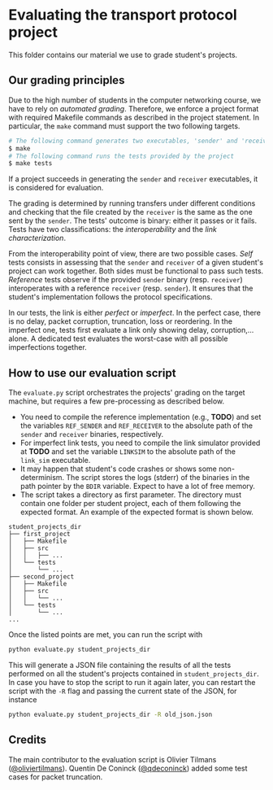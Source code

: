 # Evaluating the transport protocol project

This folder contains our material we use to grade student's projects.

## Our grading principles

Due to the high number of students in the computer networking course, we have to rely on *automated grading*. Therefore, we enforce a project format with required Makefile commands as described in the project statement. In particular, the `make` command must support the two following targets.

```bash
# The following command generates two executables, 'sender' and 'receiver'
$ make
# The following command runs the tests provided by the project
$ make tests
```

If a project succeeds in generating the `sender` and `receiver` executables, it is considered for evaluation.

The grading is determined by running transfers under different conditions and checking that the file created by the `receiver` is the same as the one sent by the `sender`. The tests' outcome is binary: either it passes or it fails. Tests have two classifications: the *interoperability* and the *link characterization*.

From the interoperability point of view, there are two possible cases. *Self* tests consists in assessing that the `sender` and `receiver` of a given student's project can work together. Both sides must be functional to pass such tests. *Reference* tests observe if the provided `sender` binary (resp. `receiver`) interoperates with a reference `receiver` (resp. `sender`). It ensures that the student's implementation follows the protocol specifications.

In our tests, the link is either *perfect* or *imperfect*.
In the perfect case, there is no delay, packet corruption, truncation, loss or reordering. In the imperfect one, tests first evaluate a link only showing delay, corruption,... alone. A dedicated test evaluates the worst-case with all possible imperfections together.

## How to use our evaluation script

The `evaluate.py` script orchestrates the projects' grading on the target machine, but requires a few pre-processing as described below.

* You need to compile the reference implementation (e.g., **TODO**) and set the variables `REF_SENDER` and `REF_RECEIVER` to the absolute path of the `sender` and `receiver` binaries, respectively.
* For imperfect link tests, you need to compile the link simulator provided at **TODO** and set the variable `LINKSIM` to the absolute path of the `link_sim` executable.
* It may happen that student's code crashes or shows some non-determinism. The script stores the logs (stderr) of the binaries in the path pointer by the `BDIR` variable. Expect to have a lot of free memory.
* The script takes a directory as first parameter. The directory must contain one folder per student project, each of them following the expected format. An example of the expected format is shown below.
```
student_projects_dir
├── first_project
│   ├── Makefile
│   ├── src
│   │   ├── ...
│   └── tests
│       └── ...
├── second_project
│   ├── Makefile
│   ├── src
│   │   └── ...
│   └── tests
│       └── ...
...
```

Once the listed points are met, you can run the script with
```bash
python evaluate.py student_projects_dir
```
This will generate a JSON file containing the results of all the tests performed on all the student's projects contained in `student_projects_dir`. In case you have to stop the script to run it again later, you can restart the script with the `-R` flag and passing the current state of the JSON, for instance
```bash
python evaluate.py student_projects_dir -R old_json.json
```

## Credits

The main contributor to the evaluation script is Olivier Tilmans ([@oliviertilmans](https://github.com/oliviertilmans)). Quentin De Coninck ([@qdeconinck](https://github.com/qdeconinck)) added some test cases for packet truncation.